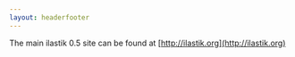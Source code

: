 ```yaml
---
layout: headerfooter
---
```

The main ilastik 0.5 site can be found at [http://ilastik.org](http://ilastik.org)
